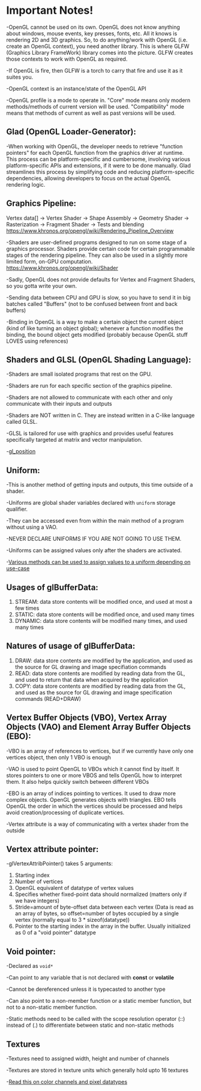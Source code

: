 # Important Notes!

-OpenGL cannot be used on its own. OpenGL does not know anything about windows, mouse events, key presses, fonts, etc. All it knows is rendering 2D and 3D graphics. So, to do anything/work with OpenGL (i.e. create an OpenGL context), you need another library. This is where GLFW (Graphics Library FrameWork) library comes into the picture. GLFW creates those contexts to work with OpenGL as required.

-If OpenGL is fire, then GLFW is a torch to carry that fire and use it as it suites you.

-OpenGL context is an instance/state of the OpenGL API

-OpenGL profile is a mode to operate in. "Core" mode means only modern methods/methods of current version will be used. "Compatibility" mode means that methods of current as well as past versions will be used.


## Glad (OpenGL Loader-Generator):

-When working with OpenGL, the developer needs to retrieve "function pointers" for each OpenGL function from the graphics driver at runtime. This process can be platform-specific and cumbersome, involving various platform-specific APIs and extensions, if it were to be done manually. Glad streamlines this process by simplifying code and reducing platform-specific dependencies, allowing developers to focus on the actual OpenGL rendering logic.


## Graphics Pipeline:

Vertex data[] -> Vertex Shader -> Shape Assembly -> Geometry Shader -> Rasterization -> Fragment Shader -> Tests and blending
https://www.khronos.org/opengl/wiki/Rendering_Pipeline_Overview

-Shaders are user-defined programs designed to run on some stage of a graphics processor. Shaders provide certain code for certain programmable stages of the rendering pipeline. They can also be used in a slightly more limited form, on-GPU computation.
https://www.khronos.org/opengl/wiki/Shader

-Sadly, OpenGL does not provide defaults for Vertex and Fragment Shaders, so you gotta write your own.

-Sending data between CPU and GPU is slow, so you have to send it in big batches called "Buffers" (not to be confused between front and back buffers)

-Binding in OpenGL is a way to make a certain object the current object (kind of like turning an object global); whenever a function modifies the binding, the bound object gets modified (probably because OpenGL stuff LOVES using references)


## Shaders and GLSL (OpenGL Shading Language):

-Shaders are small isolated programs that rest on the GPU.

-Shaders are run for each specific section of the graphics pipeline.

-Shaders are not allowed to communicate with each other and only communicate with their inputs and outputs

-Shaders are NOT written in C. They are instead written in a C-like language called GLSL.

-GLSL is tailored for use with graphics and provides useful features specifically targeted at matrix and vector manipulation.

-[gl_position](https://registry.khronos.org/OpenGL-Refpages/gl4/html/gl_Position.xhtml)


## Uniform:
-This is another method of getting inputs and outputs, this time outside of a shader.

-Uniforms are global shader variables declared with `uniform` storage qualifier.

-They can be accessed even from within the main method of a program without using a VAO.

-NEVER DECLARE UNIFORMS IF YOU ARE NOT GOING TO USE THEM.

-Uniforms can be assigned values only after the shaders are activated.

-[Various methods can be used to assign values to a uniform depending on use-case](https://registry.khronos.org/OpenGL-Refpages/gl4/html/glUniform.xhtml)

## Usages of glBufferData:

 1. STREAM: data store contents will be modified once, and used at most a few times
 2. STATIC: data store contents will be modified once, and used many times
 3. DYNAMIC: data store contents will be modified many times, and used many times


## Natures of usage of glBufferData:

 1. DRAW: data store contents are modified by the application, and used as the source for GL drawing and image specifiation commands
 2. READ: data store contents are modified by reading data from the GL, and used to return that data when acquired by the application
 3. COPY: data store contents are modified by reading data from the GL, and used as the source for GL drawing and image specification commands (READ+DRAW)


## Vertex Buffer Objects (VBO), Vertex Array Objects (VAO) and Element Array Buffer Objects (EBO):

-VBO is an array of references to vertices, but if we currently have only one vertices object, then only 1 VBO is enough

-VAO is used to point OpenGL to VBOs which it cannot find by itself. It stores pointers to one or more VBOS and tells OpenGL how to interpret them. It also helps quickly switch between different VBOs

-EBO is an array of indices pointing to vertices. It used to draw more complex objects. OpenGL generates objects with triangles. EBO tells OpenGL the order in which the vertices should be processed and helps avoid creation/processing of duplicate vertices.


-Vertex attribute is a way of communicating with a vertex shader from the outside

## Vertex attribute pointer:

-glVertexAttribPointer() takes 5 arguments:
1. Starting index
2. Number of vertices
3. OpenGL equivalent of datatype of vertex values
4. Specifies whether fixed-point data should normalized (matters only if we have integers)
5. Stride=amount of byte-offset data between each vertex (Data is read as an array of bytes, so offset=number of bytes occupied by a single vertex (normally equal to 3 * sizeof(datatype))
6. Pointer to the starting index in the array in the buffer. Usually initialized as 0 of a "void pointer" datatype


## Void pointer:

-Declared as `void*`

-Can point to any variable that is not declared with **const** or **volatile**

-Cannot be dereferenced unless it is typecasted to another type

-Can also point to a non-member function or a static member function, but not to a non-static member function.

-Static methods need to be called with the scope resolution operator (::) instead of (.) to differentiate between static and non-static methods


## Textures

-Textures need to assigned width, height and number of channels

-Textures are stored in texture units which generally hold upto 16 textures

-[Read this on color channels and pixel datatypes](https://www.khronos.org/opengl/wiki/Image_Format)